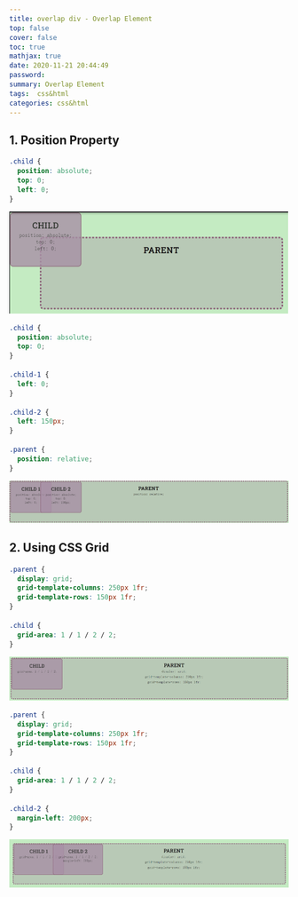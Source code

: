 ```yaml
---
title: overlap div - Overlap Element
top: false
cover: false
toc: true
mathjax: true
date: 2020-11-21 20:44:49
password:
summary: Overlap Element
tags:  css&html
categories: css&html
---
```


## 1. Position Property

```css
.child { 
  position: absolute;
  top: 0;
  left: 0;
}
```

![](overlap-div/1605966338959.png)

```css
.child { 
  position: absolute;
  top: 0; 
}

.child-1 {
  left: 0;
}

.child-2 {
  left: 150px;
}

.parent {
  position: relative;
}
```



![](overlap-div/1605967027232.png)



## 2. Using CSS Grid

```css
.parent {
  display: grid;
  grid-template-columns: 250px 1fr;
  grid-template-rows: 150px 1fr;
}

.child {
  grid-area: 1 / 1 / 2 / 2;
}
```



![](overlap-div/1605966839123.png)



```css
.parent {
  display: grid;
  grid-template-columns: 250px 1fr;
  grid-template-rows: 150px 1fr;
}

.child {
  grid-area: 1 / 1 / 2 / 2;
}
 
.child-2 {
  margin-left: 200px;
}
```

![](overlap-div/1605966795562.png)